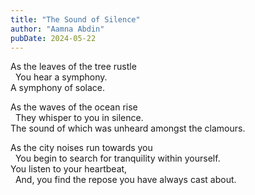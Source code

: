 ```yaml
---
title: "The Sound of Silence"
author: "Aamna Abdin"
pubDate: 2024-05-22
---
```

As the leaves of the tree rustle  
&nbsp;&nbsp;You hear a symphony.  
A symphony of solace.  

As the waves of the ocean rise  
&nbsp;&nbsp;They whisper to you in silence.  
The sound of which was unheard amongst the clamours.  

As the city noises run towards you  
&nbsp;&nbsp;You begin to search for tranquility within yourself.  
You listen to your heartbeat,  
&nbsp;&nbsp;And, you find the repose you have always cast about.  
